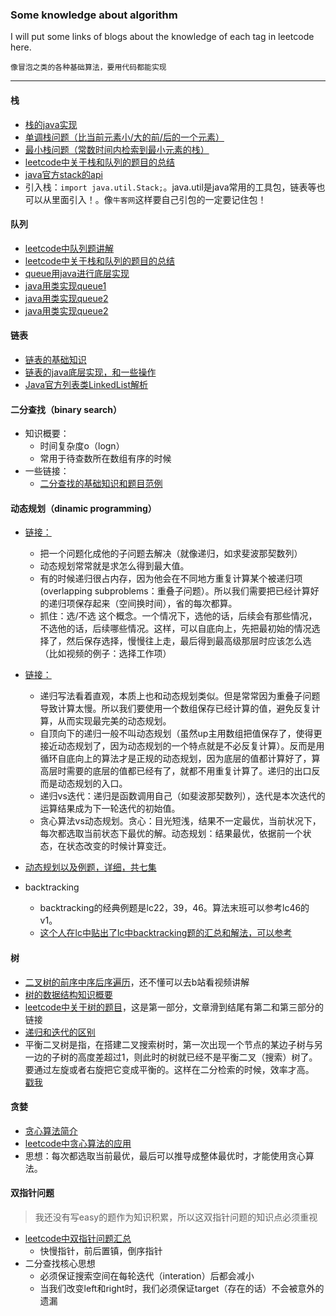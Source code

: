 ### Some knowledge about algorithm
I will put some links of blogs about the knowledge of each tag in leetcode here.

`像冒泡之类的各种基础算法，要用代码都能实现`

---

#### 栈
- [栈的java实现](https://www.cnblogs.com/fzz9/p/8167546.html#java%E5%AE%9E%E7%8E%B0)<br/>
- [单调栈问题（比当前元素小/大的前/后的一个元素）](https://blog.csdn.net/qq_17550379/article/details/86519771)<br/>
- [最小栈问题（常数时间内检索到最小元素的栈）](https://www.cnblogs.com/libai123456/p/10709310.html)<br/>
- [leetcode中关于栈和队列的题目的总结](https://zhuanlan.zhihu.com/p/61354685)<br/>
- [java官方stack的api](https://docs.oracle.com/javase/6/docs/api/java/util/Stack.html)<br/>
- 引入栈：`import java.util.Stack;`。java.util是java常用的工具包，链表等也可以从里面引入！。像`牛客网`这样要自己引包的一定要记住包！


#### 队列
- [leetcode中队列题讲解](https://blog.csdn.net/llz62378/article/details/78324379)
- [leetcode中关于栈和队列的题目的总结](https://zhuanlan.zhihu.com/p/61354685)<br/>
- [queue用java进行底层实现](https://www.cnblogs.com/liaohai/p/6523013.html)<br/>
- [java用类实现queue1](https://www.cnblogs.com/K-artorias/p/8143812.html)<br/>
- [java用类实现queue2](https://www.cnblogs.com/lemon-flm/p/7877898.html)<br/>
- [java用类实现queue2](https://www.runoob.com/java/data-queue.html)<br/>

#### 链表
- [链表的基础知识](https://blog.csdn.net/Shuffle_Ts/article/details/95055467)
- [链表的java底层实现，和一些操作](https://www.cnblogs.com/llfy/p/9395936.html)
- [Java官方列表类LinkedList解析](https://baijiahao.baidu.com/s?id=1598633392064956200&wfr=spider&for=pc)

#### 二分查找（binary search）
- 知识概要：
  - 时间复杂度o（logn）
  - 常用于待查数所在数组有序的时候
- 一些链接：
  - [二分查找的基础知识和题目范例](https://www.jianshu.com/p/3bdb7c29ab32)
  
#### 动态规划（dinamic programming）

- [链接：](https://www.bilibili.com/video/av16544031?from=search&seid=12793093025167879759)<br/>
  - 把一个问题化成他的子问题去解决（就像递归，如求斐波那契数列）
  - 动态规划常常就是求怎么得到最大值。
  - 有的时候递归很占内存，因为他会在不同地方重复计算某个被递归项(overlapping subproblems：重叠子问题）。所以我们需要把已经计算好的递归项保存起来（空间换时间），省的每次都算。<br/>
  - 抓住：选/不选 这个概念。一个情况下，选他的话，后续会有那些情况，不选他的话，后续哪些情况。这样，可以自底向上，先把最初始的情况选择了，然后保存选择，慢慢往上走，最后得到最高级那层时应该怎么选（比如视频的例子：选择工作项）<br/>
  
- [链接：](https://www.bilibili.com/video/av18512769/?spm_id_from=trigger_reload)<br/>
  - 递归写法看着直观，本质上也和动态规划类似。但是常常因为重叠子问题导致计算太慢。所以我们要使用一个数组保存已经计算的值，避免反复计算，从而实现最完美的动态规划。
  - 自顶向下的递归一般不叫动态规划（虽然up主用数组把值保存了，使得更接近动态规划了，因为动态规划的一个特点就是不必反复计算）。反而是用循环自底向上的算法才是正规的动态规划，因为底层的值都计算好了，算高层时需要的底层的值都已经有了，就都不用重复计算了。递归的出口反而是动态规划的入口。
  - 递归vs迭代：递归是函数调用自己（如斐波那契数列），迭代是本次迭代的运算结果成为下一轮迭代的初始值。
  - 贪心算法vs动态规划。贪心：目光短浅，结果不一定最优，当前状况下，每次都选取当前状态下最优的解。动态规划：结果最优，依据前一个状态，在状态改变的时候计算变迁。<br/>
  
- [动态规划以及例题，详细，共七集](https://www.bilibili.com/video/av95895415?p=1)<br/>

- backtracking
  - backtracking的经典例题是lc22，39，46。算法末班可以参考lc46的v1。
  - [这个人在lc中贴出了lc中backtracking题的汇总和解法，可以参考](https://leetcode.com/problems/permutations/discuss/18239/A-general-approach-to-backtracking-questions-in-Java-(Subsets-Permutations-Combination-Sum-Palindrome-Partioning))


#### 树
- [二叉树的前序中序后序遍历](https://blog.csdn.net/weixin_41316824/article/details/88721467)，还不懂可以去b站看视频讲解
- [树的数据结构知识概要](https://blog.csdn.net/wannuoge4766/article/details/83998377)
- [leetcode中关于树的题目](https://www.cnblogs.com/liuzhen1995/p/11921771.html)，这是第一部分，文章滑到结尾有第二和第三部分的链接
- [递归和迭代的区别](https://www.jianshu.com/p/32bcc45efd32)
- 平衡二叉树是指，在搭建二叉搜索树时，第一次出现一个节点的某边子树与另一边的子树的高度差超过1，则此时的树就已经不是平衡二叉（搜索）树了。要通过左旋或者右旋把它变成平衡的。这样在二分检索的时候，效率才高。<br/>
[戳我](https://baijiahao.baidu.com/s?id=1646617486319372351&wfr=spider&for=pc)

#### 贪婪
- [贪心算法简介](https://www.cnblogs.com/aerer/p/9931068.html)
- [leetcode中贪心算法的应用](https://blog.csdn.net/qq_43699339/article/details/90146817)
- 思想：每次都选取当前最优，最后可以推导成整体最优时，才能使用贪心算法。

#### 双指针问题
> 我还没有写easy的题作为知识积累，所以这双指针问题的知识点必须重视
- [leetcode中双指针问题汇总](https://blog.csdn.net/pushup8/article/details/85071735)
  - 快慢指针，前后置镇，倒序指针
- 二分查找核心思想
  - 必须保证搜索空间在每轮迭代（interation）后都会减小
  - 当我们改变left和right时，我们必须保证target（存在的话）不会被意外的遗漏
 
